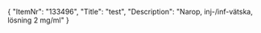 {
  "ItemNr": "133496",
  "Title": "test",
  "Description": "Narop, inj-/inf-vätska, lösning 2 mg/ml"
}